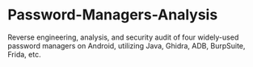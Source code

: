 # Password-Managers-Analysis

Reverse engineering, analysis, and security audit of four widely-used password managers on Android, utilizing Java, Ghidra, ADB, BurpSuite, Frida, etc.
